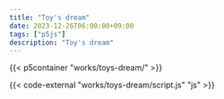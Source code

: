 ```yaml
---
title: "Toy's dream"
date: 2023-12-26T06:00:00+09:00
tags: ["p5js"]
description: "Toy's dream"
---
```


{{< p5container "works/toys-dream/" >}}

{{< code-external "works/toys-dream/script.js" "js" >}}
